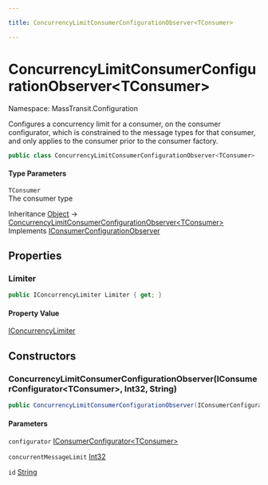 ```yaml
---

title: ConcurrencyLimitConsumerConfigurationObserver<TConsumer>

---
```


# ConcurrencyLimitConsumerConfigurationObserver\<TConsumer\>

Namespace: MassTransit.Configuration

Configures a concurrency limit for a consumer, on the consumer configurator, which is constrained to
 the message types for that consumer, and only applies to the consumer prior to the consumer factory.

```csharp
public class ConcurrencyLimitConsumerConfigurationObserver<TConsumer> : IConsumerConfigurationObserver
```

#### Type Parameters

`TConsumer`<br/>
The consumer type

Inheritance [Object](https://learn.microsoft.com/en-us/dotnet/api/system.object) → [ConcurrencyLimitConsumerConfigurationObserver\<TConsumer\>](../masstransit-configuration/concurrencylimitconsumerconfigurationobserver-1)<br/>
Implements [IConsumerConfigurationObserver](../../masstransit-abstractions/masstransit/iconsumerconfigurationobserver)

## Properties

### **Limiter**

```csharp
public IConcurrencyLimiter Limiter { get; }
```

#### Property Value

[IConcurrencyLimiter](../masstransit-middleware/iconcurrencylimiter)<br/>

## Constructors

### **ConcurrencyLimitConsumerConfigurationObserver(IConsumerConfigurator\<TConsumer\>, Int32, String)**

```csharp
public ConcurrencyLimitConsumerConfigurationObserver(IConsumerConfigurator<TConsumer> configurator, int concurrentMessageLimit, string id)
```

#### Parameters

`configurator` [IConsumerConfigurator\<TConsumer\>](../../masstransit-abstractions/masstransit/iconsumerconfigurator-1)<br/>

`concurrentMessageLimit` [Int32](https://learn.microsoft.com/en-us/dotnet/api/system.int32)<br/>

`id` [String](https://learn.microsoft.com/en-us/dotnet/api/system.string)<br/>
